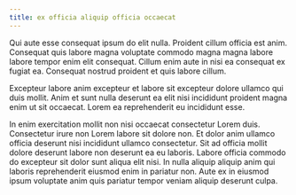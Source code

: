 ```yaml
---
title: ex officia aliquip officia occaecat
---
```


Qui aute esse consequat ipsum do elit nulla. Proident cillum officia est anim. Consequat quis labore magna voluptate commodo magna magna labore labore tempor enim elit consequat. Cillum enim aute in nisi ea consequat ex fugiat ea. Consequat nostrud proident et quis labore cillum.

Excepteur labore anim excepteur et labore sit excepteur dolore ullamco qui duis mollit. Anim et sunt nulla deserunt ea elit nisi incididunt proident magna enim ut sit occaecat. Lorem ea reprehenderit eu incididunt esse.

In enim exercitation mollit non nisi occaecat consectetur Lorem duis. Consectetur irure non Lorem labore sit dolore non. Et dolor anim ullamco officia deserunt nisi incididunt ullamco consectetur. Sit ad officia mollit dolore deserunt labore non deserunt ea eu laboris. Labore officia commodo do excepteur sit dolor sunt aliqua elit nisi. In nulla aliquip aliquip anim qui laboris reprehenderit eiusmod enim in pariatur non. Aute ex in eiusmod ipsum voluptate anim quis pariatur tempor veniam aliquip deserunt culpa.